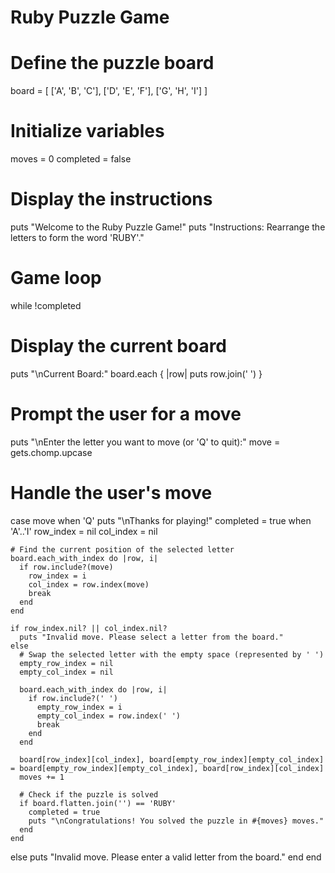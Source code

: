 # Ruby Puzzle Game

# Define the puzzle board
board = [
  ['A', 'B', 'C'],
  ['D', 'E', 'F'],
  ['G', 'H', 'I']
]

# Initialize variables
moves = 0
completed = false

# Display the instructions
puts "Welcome to the Ruby Puzzle Game!"
puts "Instructions: Rearrange the letters to form the word 'RUBY'."

# Game loop
while !completed
  # Display the current board
  puts "\nCurrent Board:"
  board.each { |row| puts row.join(' ') }

  # Prompt the user for a move
  puts "\nEnter the letter you want to move (or 'Q' to quit):"
  move = gets.chomp.upcase

  # Handle the user's move
  case move
  when 'Q'
    puts "\nThanks for playing!"
    completed = true
  when 'A'..'I'
    row_index = nil
    col_index = nil

    # Find the current position of the selected letter
    board.each_with_index do |row, i|
      if row.include?(move)
        row_index = i
        col_index = row.index(move)
        break
      end
    end

    if row_index.nil? || col_index.nil?
      puts "Invalid move. Please select a letter from the board."
    else
      # Swap the selected letter with the empty space (represented by ' ')
      empty_row_index = nil
      empty_col_index = nil

      board.each_with_index do |row, i|
        if row.include?(' ')
          empty_row_index = i
          empty_col_index = row.index(' ')
          break
        end
      end

      board[row_index][col_index], board[empty_row_index][empty_col_index] = board[empty_row_index][empty_col_index], board[row_index][col_index]
      moves += 1

      # Check if the puzzle is solved
      if board.flatten.join('') == 'RUBY'
        completed = true
        puts "\nCongratulations! You solved the puzzle in #{moves} moves."
      end
    end
  else
    puts "Invalid move. Please enter a valid letter from the board."
  end
end
